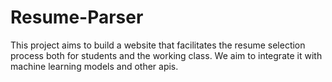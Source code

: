 # Resume-Parser
 This project aims to build a website that facilitates the resume selection process both for students and the working class. We aim to integrate it with machine learning models and other apis.
 
 
